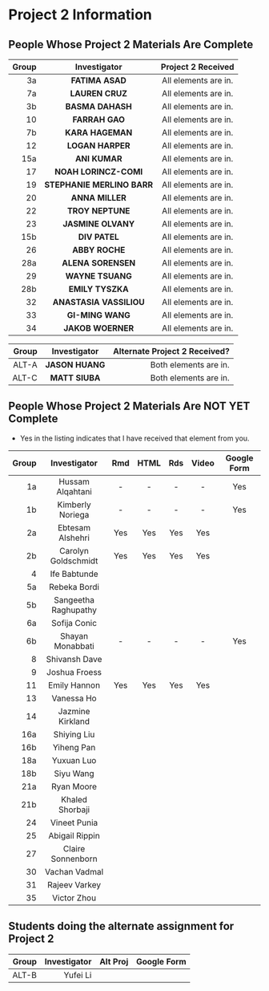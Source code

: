 # Project 2 Information

## People Whose Project 2 Materials Are Complete

Group | Investigator | Project 2 Received
---: | :---: | :---:
3a | **FATIMA ASAD**  | All elements are in.
7a | **LAUREN CRUZ** | All elements are in.
3b | **BASMA DAHASH** | All elements are in.
10 | **FARRAH GAO**	| All elements are in.
7b | **KARA HAGEMAN** | All elements are in.
12 | **LOGAN HARPER** | All elements are in.
15a | **ANI KUMAR** | All elements are in.
17 | **NOAH LORINCZ-COMI** | All elements are in.
19 | **STEPHANIE MERLINO BARR** | All elements are in.
20 | **ANNA MILLER** | All elements are in.
22 | **TROY NEPTUNE** | All elements are in.
23 | **JASMINE OLVANY** | All elements are in. 
15b | **DIV PATEL** | All elements are in.		
26 | **ABBY ROCHE** | All elements are in. 
28a | **ALENA SORENSEN** | All elements are in.
29 | **WAYNE TSUANG** | All elements are in.
28b | **EMILY TYSZKA** | All elements are in.
32 | **ANASTASIA VASSILIOU** | All elements are in.
33 | **GI-MING WANG** | All elements are in.
34 | **JAKOB WOERNER** | All elements are in.

Group | Investigator | Alternate Project 2 Received?
---: | :---: | ---: 
ALT-A | **JASON HUANG** | Both elements are in.
ALT-C | **MATT SIUBA** | Both elements are in.	

## People Whose Project 2 Materials Are NOT YET Complete

- Yes in the listing indicates that I have received that element from you.

Group | Investigator | Rmd | HTML | Rds | Video | Google Form
---: | :---: | :---: | :---: | :---: | :---: | :---:
1a | Hussam Alqahtani | - | - | - | - | Yes
1b | Kimberly Noriega | - | - | - | - | Yes
2a | Ebtesam Alshehri | Yes | Yes | Yes | Yes | 
2b | Carolyn Goldschmidt | Yes | Yes | Yes | Yes | 
4 | Ife Babtunde |
5a | Rebeka Bordi |
5b | Sangeetha Raghupathy |
6a | Sofija Conic |
6b | Shayan Monabbati | - | - | - | - | Yes
8 | Shivansh Dave | 		
9 | Joshua Froess | 
11 | Emily Hannon | Yes | Yes | Yes | Yes | 
13 | Vanessa Ho |
14 | Jazmine Kirkland |
16a | Shiying Liu |
16b | Yiheng Pan |
18a | Yuxuan Luo |
18b | Siyu Wang |
21a | Ryan Moore |
21b | Khaled Shorbaji |
24 | Vineet Punia | 
25 | Abigail Rippin | 
27 | Claire Sonnenborn | 
30 | Vachan Vadmal |
31 | Rajeev Varkey | 
35 | Victor Zhou |

## Students doing the alternate assignment for Project 2

Group | Investigator | Alt Proj | Google Form
---: | ---: | ---: | ---:
ALT-B | Yufei Li | 


